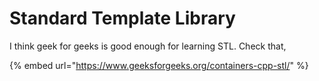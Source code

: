 # Standard Template Library

I think geek for geeks is good enough for learning STL. Check that,

{% embed url="https://www.geeksforgeeks.org/containers-cpp-stl/" %}
